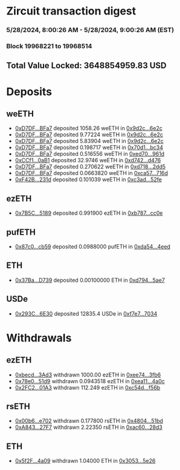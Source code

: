 # Zircuit transaction digest
### 5/28/2024, 8:00:26 AM - 5/28/2024, 9:00:26 AM (EST)
### Block 19968221 to 19968514

## Total Value Locked: 3648854959.83 USD

# Deposits
## weETH
- [0xD7DF...BFa7](https://etherscan.io/address/0xD7DF7E085214743530afF339aFC420c7c720BFa7) deposited 1058.26 weETH in [0x9d2c...6e2c](https://etherscan.io/tx/0xD7DF7E085214743530afF339aFC420c7c720BFa7)
- [0xD7DF...BFa7](https://etherscan.io/address/0xD7DF7E085214743530afF339aFC420c7c720BFa7) deposited 9.77224 weETH in [0x9d2c...6e2c](https://etherscan.io/tx/0xD7DF7E085214743530afF339aFC420c7c720BFa7)
- [0xD7DF...BFa7](https://etherscan.io/address/0xD7DF7E085214743530afF339aFC420c7c720BFa7) deposited 5.83904 weETH in [0x9d2c...6e2c](https://etherscan.io/tx/0xD7DF7E085214743530afF339aFC420c7c720BFa7)
- [0xD7DF...BFa7](https://etherscan.io/address/0xD7DF7E085214743530afF339aFC420c7c720BFa7) deposited 0.198717 weETH in [0x70d1...bc34](https://etherscan.io/tx/0xD7DF7E085214743530afF339aFC420c7c720BFa7)
- [0xD7DF...BFa7](https://etherscan.io/address/0xD7DF7E085214743530afF339aFC420c7c720BFa7) deposited 0.516556 weETH in [0xed70...961d](https://etherscan.io/tx/0xD7DF7E085214743530afF339aFC420c7c720BFa7)
- [0xCCf1...0aB1](https://etherscan.io/address/0xCCf135Ab352D561a15Eb7BE2A243Cc4Fcb7f0aB1) deposited 32.9746 weETH in [0xd742...d476](https://etherscan.io/tx/0xCCf135Ab352D561a15Eb7BE2A243Cc4Fcb7f0aB1)
- [0xD7DF...BFa7](https://etherscan.io/address/0xD7DF7E085214743530afF339aFC420c7c720BFa7) deposited 0.270622 weETH in [0xd718...2dd5](https://etherscan.io/tx/0xD7DF7E085214743530afF339aFC420c7c720BFa7)
- [0xD7DF...BFa7](https://etherscan.io/address/0xD7DF7E085214743530afF339aFC420c7c720BFa7) deposited 0.0663820 weETH in [0xca57...716d](https://etherscan.io/tx/0xD7DF7E085214743530afF339aFC420c7c720BFa7)
- [0xF42B...231d](https://etherscan.io/address/0xF42B1a25d903489c46F74c79A4Cd1c22330D231d) deposited 0.101039 weETH in [0xc3ad...52fe](https://etherscan.io/tx/0xF42B1a25d903489c46F74c79A4Cd1c22330D231d)
## ezETH
- [0x7B5C...5189](https://etherscan.io/address/0x7B5CB2750D28b2c899c60E1AE71e2503071e5189) deposited 0.991900 ezETH in [0xb787...cc0e](https://etherscan.io/tx/0x7B5CB2750D28b2c899c60E1AE71e2503071e5189)
## pufETH
- [0x87c0...cb59](https://etherscan.io/address/0x87c0BE6157c825eFe51974C0594f09cb54cdcb59) deposited 0.0988000 pufETH in [0xda54...4eed](https://etherscan.io/tx/0x87c0BE6157c825eFe51974C0594f09cb54cdcb59)
## ETH
- [0x37Ba...D739](https://etherscan.io/address/0x37Ba695c98CEBe3425720A1050206B8e1b22D739) deposited 0.00100000 ETH in [0xd794...5ae7](https://etherscan.io/tx/0x37Ba695c98CEBe3425720A1050206B8e1b22D739)
## USDe
- [0x293C...6E30](https://etherscan.io/address/0x293C6937D8D82e05B01335F7B33FBA0c8e256E30) deposited 12835.4 USDe in [0xf7e7...7034](https://etherscan.io/tx/0x293C6937D8D82e05B01335F7B33FBA0c8e256E30)
# Withdrawals
## ezETH
- [0xbecd...3Ad3](https://etherscan.io/address/0xbecd67861bf48D3760cC8CBc24550381024D3Ad3) withdrawn 1000.00 ezETH in [0xee74...3fb6](https://etherscan.io/tx/0xbecd67861bf48D3760cC8CBc24550381024D3Ad3)
- [0x78e0...51d9](https://etherscan.io/address/0x78e0fB67B6D3F2156A1Ac55F2bCb57C8Ff4E51d9) withdrawn 0.0943518 ezETH in [0xea11...4a0c](https://etherscan.io/tx/0x78e0fB67B6D3F2156A1Ac55F2bCb57C8Ff4E51d9)
- [0x2FC2...01A3](https://etherscan.io/address/0x2FC2F705110A7F46Ce85F701d7217EF1018f01A3) withdrawn 112.249 ezETH in [0xc54d...f56b](https://etherscan.io/tx/0x2FC2F705110A7F46Ce85F701d7217EF1018f01A3)
## rsETH
- [0x00b6...e702](https://etherscan.io/address/0x00b6D5DEe77B17bB0A4DEA1AD66351BF8C72e702) withdrawn 0.177800 rsETH in [0x4804...51bd](https://etherscan.io/tx/0x00b6D5DEe77B17bB0A4DEA1AD66351BF8C72e702)
- [0xA843...27F7](https://etherscan.io/address/0xA8435c600d7588333B1E26a7Ba9890620D0e27F7) withdrawn 2.22350 rsETH in [0xac60...28d3](https://etherscan.io/tx/0xA8435c600d7588333B1E26a7Ba9890620D0e27F7)
## ETH
- [0x5f2F...4a09](https://etherscan.io/address/0x5f2F9c8e3c83fF5d91589F389391224e19A64a09) withdrawn 1.04000 ETH in [0x3053...5e26](https://etherscan.io/tx/0x5f2F9c8e3c83fF5d91589F389391224e19A64a09)
